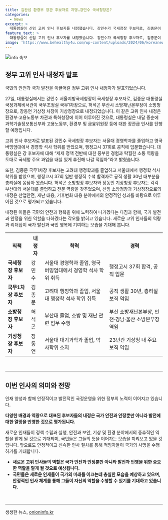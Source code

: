 ```yaml
---
title: 김완섭 환경부 장관 후보자로 지명…강민수 국세청장은?
categories:
  - News
excerpt: >
  대통령실이 신임 고위 인사 후보자를 내정했습니다. 강민수가 국세청장 후보자로, 김종문이 국무1차장 후보자로, 허석곤이 소방청장 후보자로, 장동언이 기상청장 후보자로 선정되었습니다. 이에 대통령실은 내달 중순께 과학기술정보통신부와 고용노동부, 환경부 및 금융위원장 등에 대한 장관급 인사도 예정되어 있다고 밝혔습니다. 70년대생으로 유일하게 선정된 김종문은 규제총괄정책관과 규제조정실장을 거친 뒤 혁신 업무를 담당하며 국정과제를 추진했습니다.
feature_text: >
  대통령실이 신임 고위 인사 후보자를 내정했습니다. 강민수가 국세청장 후보자로, 김종문이 국무1차장 후보자로, 허석곤이 소방청장 후보자로, 장동언이 기상청장 후보자로 선정되었습니다. 이에 대통령실은 내달 중순께 과학기술정보통신부와 고용노동부, 환경부 및 금융위원장 등에 대한 장관급 인사도 예정되어 있다고 밝혔습니다. 70년대생으로 유일하게 선정된 김종문은 규제총괄정책관과 규제조정실장을 거친 뒤 혁신 업무를 담당하며 국정과제를 추진했습니다.
image: 'https://www.behealthy4u.com/wp-content/uploads/2024/06/koreanews.jpg'
---
```


<p><img src="https://www.behealthy4u.com/wp-content/uploads/2024/06/koreanews.jpg" alt="info 속보" /></p>

<h2 data-ke-size="size26">정부 고위 인사 내정자 발표</h2>

<p>국민의 안전과 국가 발전을 이끌어갈 정부 고위 인사 내정자가 발표되었습니다.</p>

<p data-ke-size="size16">27일, 대통령실에서는 강민수 서울지방국세청장이 국세청장 후보자로, 김종문 대통령실 국정과제비서관이 국무조정실 국무1차장으로, 허석곤 부산시 소방재난본부장이 소방청장으로, 장동언 기상청 차장이 기상청장으로 내정되었습니다. 이 같은 고위 인사 내정은 환경부·고용노동부 차관과 특허청장에 이어 이루어진 것으로, 대통령실은 내달 중순에 과학기술정보통신부와 고용노동부, 환경부 및 금융위원장 등에 대한 장관급 인사를 단행할 예정입니다.</p>

<p data-ke-size="size16">고위 인사 후보자로 발표된 강민수 국세청장 후보자는 서울대 경영학과를 졸업하고 영국 버밍엄대에서 경영학 석사 학위를 받았으며, 행정고시 37회로 공직에 입문했습니다. 대통령실은 강 후보자에 대해 “세제 정책 전반에 대한 풍부한 경험과 탁월한 소통 역량을 토대로 국세청 주요 과업을 내실 있게 추진해 나갈 적임자”라고 밝혔습니다.</p>

<p data-ke-size="size16">또한, 김종문 국무1차장 후보자는 고려대 행정학과를 졸업하고 서울대에서 행정학 석사 학위를 받았으며, 행정고시 37회 일반 행정직 수석 합격자로 공직 생활 30년 대부분을 총리실에 몸담아 왔습니다. 허석곤 소방청장 후보자와 장동언 기상청장 후보자는 각각 부산대와 서울대를 졸업하고 전문 역량을 갖추었으며, 신임 소방청장과 기상청장으로의 내정은 산업안전, 재난 대응, 기후변화 대응 분야에서의 안정적인 성과를 바탕으로 이루어진 것으로 평가되고 있습니다.</p>

<p data-ke-size="size16">내정된 이들은 국민의 안전과 행복을 위해 노력하여 나가겠다는 다짐과 함께, 국가 발전과 안정을 위한 역할을 다하겠다는 각오를 밝히고 있습니다. 새로운 고위 인사들의 역량과 리더십이 국가 발전과 국민 행복에 기여하는 모습을 기대해 봅니다.</p>

<table>
    <tr>
        <th>직책</th>
        <th>내정자</th>
        <th>학력</th>
        <th>경력</th>
    </tr>
    <tr>
        <td><b>국세청장 후보자</b></td>
        <td>강민수</td>
        <td>서울대 경영학과 졸업, 영국 버밍엄대에서 경영학 석사 학위 취득</td>
        <td>행정고시 37회 합격, 공직 입문</td>
    </tr>
    <tr>
        <td><b>국무1차장 후보자</b></td>
        <td>김종문</td>
        <td>고려대 행정학과 졸업, 서울대 행정학 석사 학위 취득</td>
        <td>공직 생활 30년, 총리실 보직 역임</td>
    </tr>
    <tr>
        <td><b>소방청장 후보자</b></td>
        <td>허석곤</td>
        <td>부산대 졸업, 소방 및 재난 관련 업무 수행</td>
        <td>부산 소방재난본부장, 인천·경남·울산 소방본부장 역임</td>
    </tr>
    <tr>
        <td><b>기상청장 후보자</b></td>
        <td>장동언</td>
        <td>서울대 대기과학과 졸업, 박사학위 소지</td>
        <td>23년간 기상청 내 주요 보직 역임</td>
    </tr>
</table>

<p data-ke-size="size16">&nbsp;</p>

<hr>

<h2 data-ke-size="size26">이번 인사의 의미와 전망</h2>

<p>인재 양성과 함께 안정적이고 발전적인 국정운영을 위한 정부의 노력이 이어지고 있습니다.</p>

<p data-ke-size="size16"><b>다양한 배경과 역량으로 대표된 후보자들의 내정은 국가 안전과 안정뿐만 아니라 발전에 대한 열망을 반영한 것으로 평가됩니다.</b></p>

<p data-ke-size="size16">새로운 인재들이 정책 수립과 실행, 안전과 보안, 기상 및 환경 분야에서의 중추적인 역할을 맡게 될 것으로 기대되며, 국민들은 그들의 뜻을 이어가는 모습을 지켜보고 있을 것입니다. 앞으로도 안정적이고 신속한 인사 절차를 통해 적임자들이 국가의 사명을 수행하기를 기대합니다.</p>

<ul>
    <li><b>새로운 고위 인사들의 역할은 국가 안전과 안정뿐만 아니라 발전과 번영을 위한 중요한 역할을 맡게 될 것으로 예상됩니다.</b></li>
    <li><b>국민들은 새로운 인재들이 국가의 미래를 이끄는데 충실한 모습을 예상하고 있으며, 안정적인 인사 체계를 통해 그들이 자신의 역할을 수행할 수 있기를 기대하고 있습니다.</b></li>
</ul>

<p data-ke-size="size16">&nbsp;</p>

<p><hr></p>
생생한 뉴스, <a href="https://onioninfo.kr" rel="dofollow">onioninfo.kr</a>


